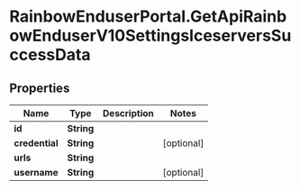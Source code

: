 # RainbowEnduserPortal.GetApiRainbowEnduserV10SettingsIceserversSuccessData

## Properties

Name | Type | Description | Notes
------------ | ------------- | ------------- | -------------
**id** | **String** |  | 
**credential** | **String** |  | [optional] 
**urls** | **String** |  | 
**username** | **String** |  | [optional] 


